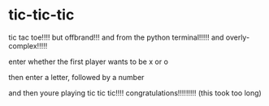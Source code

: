 # tic-tic-tic
tic tac toe!!!! but offbrand!!! and from the python terminal!!!!! and overly-complex!!!!!

enter whether the first player wants to be x or o

then enter a letter, followed by a number

and then youre playing tic tic tic!!!! congratulations!!!!!!!!!
(this took too long)
